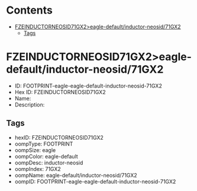 



Contents
========

* [FZEINDUCTORNEOSID71GX2>eagle-default/inductor-neosid/71GX2](#fzeinductorneosid71gx2eagle-defaultinductor-neosid71gx2)
	* [Tags](#tags)

# FZEINDUCTORNEOSID71GX2>eagle-default/inductor-neosid/71GX2

- ID: FOOTPRINT-eagle-eagle-default-inductor-neosid-71GX2
- Hex ID: FZEINDUCTORNEOSID71GX2
- Name: 
- Description: 

## Tags

- hexID: FZEINDUCTORNEOSID71GX2
- oompType: FOOTPRINT
- oompSize: eagle
- oompColor: eagle-default
- oompDesc: inductor-neosid
- oompIndex: 71GX2
- oompName: eagle-default/inductor-neosid/71GX2
- oompID: FOOTPRINT-eagle-eagle-default-inductor-neosid-71GX2

